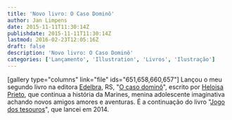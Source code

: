 ```yaml
---
title: 'Novo livro: O Caso Dominô'
author: Jan Limpens
date: 2015-11-11T11:30:14Z
publishdate: 2015-11-11T11:30:14Z
lastmod: 2016-02-23T12:05:16Z
draft: false
description: 'Novo livro: O Caso Dominô'
categories: ['Lançamento', 'Illustration', 'Livros', 'Ilustração']
---
```


[gallery type="columns" link="file" ids="651,658,660,657"] Lançou o meu segundo livro na editora [Edelbra](http://www.edelbra.com.br), RS, "[O caso dominô](https://limpens.com/portfolio/caso-domino-edelbra/)", escrito por [Heloisa Prieto](https://www.facebook.com/HeloisaPrieto), que continua a história da Marines, menina adolescente imaginativa achando novos amigos amores e aventuras. É a continuação do livro "[Jogo dos tesouros](https://limpens.com/portfolio/o-jogo-dos-tesouros-edelbra/)", que lancei em 2014. 
